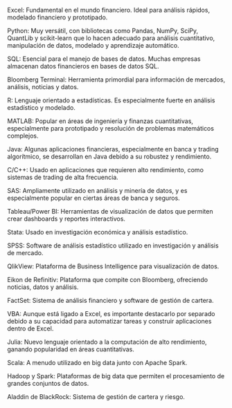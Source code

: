Excel: Fundamental en el mundo financiero. Ideal para análisis rápidos, modelado financiero y prototipado.

Python: Muy versátil, con bibliotecas como Pandas, NumPy, SciPy, QuantLib y scikit-learn que lo hacen adecuado para análisis cuantitativo, manipulación de datos, modelado y aprendizaje automático.

SQL: Esencial para el manejo de bases de datos. Muchas empresas almacenan datos financieros en bases de datos SQL.

Bloomberg Terminal: Herramienta primordial para información de mercados, análisis, noticias y datos.

R: Lenguaje orientado a estadísticas. Es especialmente fuerte en análisis estadístico y modelado.

MATLAB: Popular en áreas de ingeniería y finanzas cuantitativas, especialmente para prototipado y resolución de problemas matemáticos complejos.

Java: Algunas aplicaciones financieras, especialmente en banca y trading algorítmico, se desarrollan en Java debido a su robustez y rendimiento.

C/C++: Usado en aplicaciones que requieren alto rendimiento, como sistemas de trading de alta frecuencia.

SAS: Ampliamente utilizado en análisis y minería de datos, y es especialmente popular en ciertas áreas de banca y seguros.

Tableau/Power BI: Herramientas de visualización de datos que permiten crear dashboards y reportes interactivos.

Stata: Usado en investigación económica y análisis estadístico.

SPSS: Software de análisis estadístico utilizado en investigación y análisis de mercado.

QlikView: Plataforma de Business Intelligence para visualización de datos.

Eikon de Refinitiv: Plataforma que compite con Bloomberg, ofreciendo noticias, datos y análisis.

FactSet: Sistema de análisis financiero y software de gestión de cartera.

VBA: Aunque está ligado a Excel, es importante destacarlo por separado debido a su capacidad para automatizar tareas y construir aplicaciones dentro de Excel.

Julia: Nuevo lenguaje orientado a la computación de alto rendimiento, ganando popularidad en áreas cuantitativas.

Scala: A menudo utilizado en big data junto con Apache Spark.

Hadoop y Spark: Plataformas de big data que permiten el procesamiento de grandes conjuntos de datos.

Aladdin de BlackRock: Sistema de gestión de cartera y riesgo.
